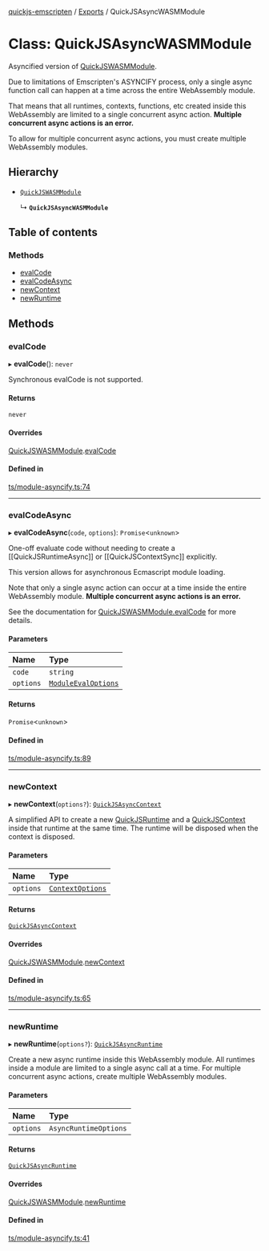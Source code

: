 [quickjs-emscripten](../README.md) / [Exports](../modules.md) / QuickJSAsyncWASMModule

# Class: QuickJSAsyncWASMModule

Asyncified version of [QuickJSWASMModule](QuickJSWASMModule.md).

Due to limitations of Emscripten's ASYNCIFY process, only a single async
function call can happen at a time across the entire WebAssembly module.

That means that all runtimes, contexts, functions, etc created inside this
WebAssembly are limited to a single concurrent async action.
**Multiple concurrent async actions is an error.**

To allow for multiple concurrent async actions, you must create multiple WebAssembly
modules.

## Hierarchy

- [`QuickJSWASMModule`](QuickJSWASMModule.md)

  ↳ **`QuickJSAsyncWASMModule`**

## Table of contents

### Methods

- [evalCode](QuickJSAsyncWASMModule.md#evalcode)
- [evalCodeAsync](QuickJSAsyncWASMModule.md#evalcodeasync)
- [newContext](QuickJSAsyncWASMModule.md#newcontext)
- [newRuntime](QuickJSAsyncWASMModule.md#newruntime)

## Methods

### evalCode

▸ **evalCode**(): `never`

Synchronous evalCode is not supported.

#### Returns

`never`

#### Overrides

[QuickJSWASMModule](QuickJSWASMModule.md).[evalCode](QuickJSWASMModule.md#evalcode)

#### Defined in

[ts/module-asyncify.ts:74](https://github.com/justjake/quickjs-emscripten/blob/master/ts/module-asyncify.ts#L74)

___

### evalCodeAsync

▸ **evalCodeAsync**(`code`, `options`): `Promise`<`unknown`\>

One-off evaluate code without needing to create a [[QuickJSRuntimeAsync]] or
[[QuickJSContextSync]] explicitly.

This version allows for asynchronous Ecmascript module loading.

Note that only a single async action can occur at a time inside the entire WebAssembly module.
**Multiple concurrent async actions is an error.**

See the documentation for [QuickJSWASMModule.evalCode](QuickJSWASMModule.md#evalcode) for more details.

#### Parameters

| Name | Type |
| :------ | :------ |
| `code` | `string` |
| `options` | [`ModuleEvalOptions`](../interfaces/ModuleEvalOptions.md) |

#### Returns

`Promise`<`unknown`\>

#### Defined in

[ts/module-asyncify.ts:89](https://github.com/justjake/quickjs-emscripten/blob/master/ts/module-asyncify.ts#L89)

___

### newContext

▸ **newContext**(`options?`): [`QuickJSAsyncContext`](QuickJSAsyncContext.md)

A simplified API to create a new [QuickJSRuntime](QuickJSRuntime.md) and a
[QuickJSContext](QuickJSContext.md) inside that runtime at the same time. The runtime will
be disposed when the context is disposed.

#### Parameters

| Name | Type |
| :------ | :------ |
| `options` | [`ContextOptions`](../interfaces/ContextOptions.md) |

#### Returns

[`QuickJSAsyncContext`](QuickJSAsyncContext.md)

#### Overrides

[QuickJSWASMModule](QuickJSWASMModule.md).[newContext](QuickJSWASMModule.md#newcontext)

#### Defined in

[ts/module-asyncify.ts:65](https://github.com/justjake/quickjs-emscripten/blob/master/ts/module-asyncify.ts#L65)

___

### newRuntime

▸ **newRuntime**(`options?`): [`QuickJSAsyncRuntime`](QuickJSAsyncRuntime.md)

Create a new async runtime inside this WebAssembly module. All runtimes inside a
module are limited to a single async call at a time. For multiple
concurrent async actions, create multiple WebAssembly modules.

#### Parameters

| Name | Type |
| :------ | :------ |
| `options` | `AsyncRuntimeOptions` |

#### Returns

[`QuickJSAsyncRuntime`](QuickJSAsyncRuntime.md)

#### Overrides

[QuickJSWASMModule](QuickJSWASMModule.md).[newRuntime](QuickJSWASMModule.md#newruntime)

#### Defined in

[ts/module-asyncify.ts:41](https://github.com/justjake/quickjs-emscripten/blob/master/ts/module-asyncify.ts#L41)
